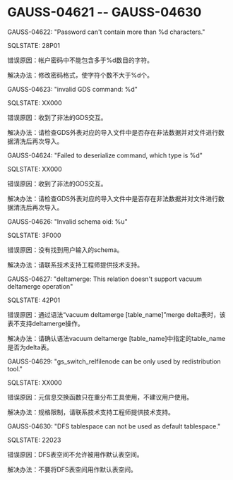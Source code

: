# GAUSS-04621 -- GAUSS-04630

GAUSS-04622: "Password can't contain more than %d characters."

SQLSTATE: 28P01

错误原因：帐户密码中不能包含多于%d数目的字符。

解决办法：修改密码格式，使字符个数不大于%d个。

GAUSS-04623: "invalid GDS command: %d"

SQLSTATE: XX000

错误原因：收到了非法的GDS交互。

解决办法：请检查GDS外表对应的导入文件中是否存在非法数据并对文件进行数据清洗后再次导入。

GAUSS-04624: "Failed to deserialize command, which type is %d"

SQLSTATE: XX000

错误原因：收到了非法的GDS交互。

解决办法：请检查GDS外表对应的导入文件中是否存在非法数据并对文件进行数据清洗后再次导入。

GAUSS-04626: "Invalid schema oid: %u"

SQLSTATE: 3F000

错误原因：没有找到用户输入的schema。

解决办法：请联系技术支持工程师提供技术支持。

GAUSS-04627: "deltamerge: This relation doesn't support vacuum deltamerge operation"

SQLSTATE: 42P01

错误原因：通过语法“vacuum deltamerge \[table\_name\]”merge delta表时，该表不支持deltamerge操作。

解决办法：请确认语法vacuum deltamerge \[table\_name\]中指定的table\_name是否为delta表。

GAUSS-04629: "gs\_switch\_relfilenode can be only used by redistribution tool."

SQLSTATE: XX000

错误原因：元信息交换函数只在重分布工具使用，不建议用户使用。

解决办法：规格限制，请联系技术支持工程师提供技术支持。

GAUSS-04630: "DFS tablespace can not be used as default tablespace."

SQLSTATE: 22023

错误原因：DFS表空间不允许被用作默认表空间。

解决办法：不要将DFS表空间用作默认表空间。

